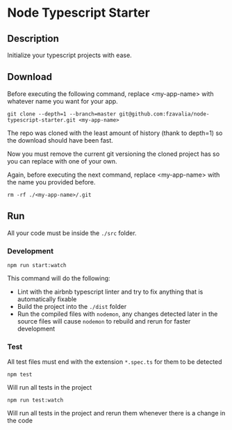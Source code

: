 # Node Typescript Starter

## Description 

Initialize your typescript projects with ease.

## Download

Before executing the following command, replace \<my-app-name\> with whatever name you want for your app.

`git clone --depth=1 --branch=master git@github.com:fzavalia/node-typescript-starter.git <my-app-name>`

The repo was cloned with the least amount of history (thank to depth=1) so the download should have been fast.

Now you must remove the current git versioning the cloned project  has so you can replace with one of your own.

Again, before executing the next command, replace \<my-app-name\> with the name you provided before.

`rm -rf ./<my-app-name>/.git`

## Run

All your code must be inside the `./src` folder.

### Development

`npm run start:watch`

This command will do the following:

- Lint with the airbnb typescript linter and try to fix anything that is automatically fixable
- Build the project into the `./dist` folder
- Run the compiled files with `nodemon`, any changes detected later in the source files will cause `nodemon` to rebuild and rerun for faster development

### Test

All test files must end with the extension `*.spec.ts` for them to be detected

`npm test`

Will run all tests in the project

`npm run test:watch`

Will run all tests in the project and rerun them whenever there is a change in the code
